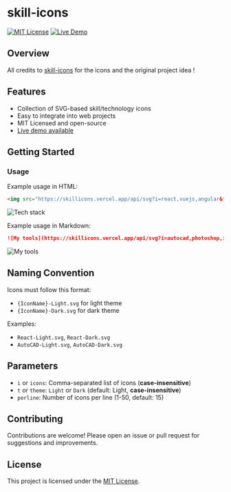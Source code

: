 # skill-icons

[![MIT License](https://img.shields.io/badge/license-MIT-blue.svg)](LICENSE)
[![Live Demo](https://deploy-badge.vercel.app/vercel/skill-icons)](https://skillicons.vercel.app)

## Overview

All credits to [skill-icons](https://github.com/tandpfun/skill-icons) for the icons and the original project idea !

## Features

- Collection of SVG-based skill/technology icons
- Easy to integrate into web projects
- MIT Licensed and open-source
- [Live demo available](https://skill-icons.vercel.app)

## Getting Started

### Usage

Example usage in HTML:

```html
<img src="https://skillicons.vercel.app/api/svg?i=react,vuejs,angular&t=Dark&perline=3" alt="Tech stack">
```
<img src="https://skillicons.vercel.app/api/svg?i=react,vuejs,angular&t=Dark&perline=3" alt="Tech stack">

Example usage in Markdown:
```markdown
![My tools](https://skillicons.vercel.app/api/svg?i=autocad,photoshop,illustrator&t=Light&perline=5)
```
![My tools](https://skillicons.vercel.app/api/svg?i=autocad,photoshop,illustrator&t=Light&perline=5)

## Naming Convention

Icons must follow this format:
- `{IconName}-Light.svg` for light theme
- `{IconName}-Dark.svg` for dark theme

Examples:
- `React-Light.svg`, `React-Dark.svg`
- `AutoCAD-Light.svg`, `AutoCAD-Dark.svg`

## Parameters
- `i` or `icons`: Comma-separated list of icons (**case-insensitive**)
- `t` or `theme`: `Light` or `Dark` (default: Light, **case-insensitive**)
- `perline`: Number of icons per line (1-50, default: 15)

## Contributing

Contributions are welcome! Please open an issue or pull request for suggestions and improvements.

## License

This project is licensed under the [MIT License](LICENSE).
